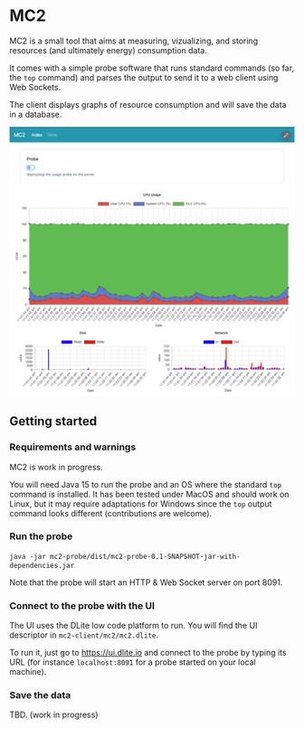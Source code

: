 # MC2

MC2 is a small tool that aims at measuring, vizualizing, and storing resources (and ultimately energy) consumption data.

It comes with a simple probe software that runs standard commands (so far, the `top` command) and parses the output to send it to a web client using Web Sockets.

The client displays graphs of resource consumption and will save the data in a database.

![plot](./docs/screenshot.png)

## Getting started

### Requirements and warnings

MC2 is work in progress.

You will need Java 15 to run the probe and an OS where the standard ``top`` command is installed. It has been tested under MacOS and should work on Linux, but it may require adaptations for Windows since the ``top`` output command looks different (contributions are welcome).


### Run the probe


```
java -jar mc2-probe/dist/mc2-probe-0.1-SNAPSHOT-jar-with-dependencies.jar
```

Note that the probe will start an HTTP & Web Socket server on port 8091.

### Connect to the probe with the UI

The UI uses the DLite low code platform to run. You will find the UI descriptor in ``mc2-client/mc2/mc2.dlite``.

To run it, just go to https://ui.dlite.io and connect to the probe by typing its URL (for instance ``localhost:8091`` for a probe started on your local machine).

### Save the data

TBD. (work in progress) 





 





 
